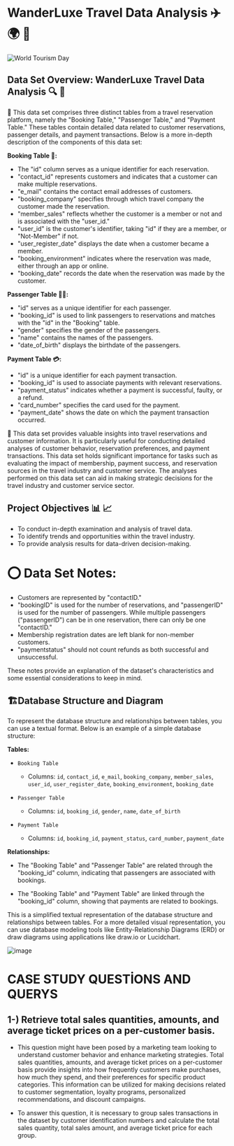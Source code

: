 # WanderLuxe Travel Data Analysis ✈️ 🌍 🏨

![World Tourism Day](https://img.freepik.com/free-photo/top-view-world-tourism-day-with-lettering_23-2148608799.jpg?w=1380&t=st=1698343584~exp=1698344184~hmac=7546ca34214ef38e0295f0368fb53eb071c097b0f9532a9b0bcacd8e8e455161)

## Data Set Overview: WanderLuxe Travel Data Analysis 🔍 📑

🔖 This data set comprises three distinct tables from a travel reservation platform, namely the "Booking Table," "Passenger Table," and "Payment Table." These tables contain detailed data related to customer reservations, passenger details, and payment transactions. Below is a more in-depth description of the components of this data set:

**Booking Table 📅:**

- The "id" column serves as a unique identifier for each reservation.
- "contact_id" represents customers and indicates that a customer can make multiple reservations.
- "e_mail" contains the contact email addresses of customers.
- "booking_company" specifies through which travel company the customer made the reservation.
- "member_sales" reflects whether the customer is a member or not and is associated with the "user_id."
- "user_id" is the customer's identifier, taking "id" if they are a member, or "Not-Member" if not.
- "user_register_date" displays the date when a customer became a member.
- "booking_environment" indicates where the reservation was made, either through an app or online.
- "booking_date" records the date when the reservation was made by the customer.

**Passenger Table 🚶‍♂️:**

- "id" serves as a unique identifier for each passenger.
- "booking_id" is used to link passengers to reservations and matches with the "id" in the "Booking" table.
- "gender" specifies the gender of the passengers.
- "name" contains the names of the passengers.
- "date_of_birth" displays the birthdate of the passengers.

**Payment Table 💳:**

- "id" is a unique identifier for each payment transaction.
- "booking_id" is used to associate payments with relevant reservations.
- "payment_status" indicates whether a payment is successful, faulty, or a refund.
- "card_number" specifies the card used for the payment.
- "payment_date" shows the date on which the payment transaction occurred.

🔖 This data set provides valuable insights into travel reservations and customer information. It is particularly useful for conducting detailed analyses of customer behavior, reservation preferences, and payment transactions. This data set holds significant importance for tasks such as evaluating the impact of membership, payment success, and reservation sources in the travel industry and customer service. The analyses performed on this data set can aid in making strategic decisions for the travel industry and customer service sector.

## Project Objectives 📊 📈

- To conduct in-depth examination and analysis of travel data.
- To identify trends and opportunities within the travel industry.
- To provide analysis results for data-driven decision-making.

# ⭕ Data Set Notes:

- Customers are represented by "contactID."
- "bookingID" is used for the number of reservations, and "passengerID" is used for the number of passengers. While multiple passengers ("passengerID") can be in one reservation, there can only be one "contactID."
- Membership registration dates are left blank for non-member customers.
- "paymentstatus" should not count refunds as both successful and unsuccessful.

These notes provide an explanation of the dataset's characteristics and some essential considerations to keep in mind.

## 🏗️Database Structure and Diagram 

To represent the database structure and relationships between tables, you can use a textual format. Below is an example of a simple database structure:

**Tables:**

- `Booking Table`
  - Columns: `id`, `contact_id`, `e_mail`, `booking_company`, `member_sales`, `user_id`, `user_register_date`, `booking_environment`, `booking_date`

- `Passenger Table`
  - Columns: `id`, `booking_id`, `gender`, `name`, `date_of_birth`

- `Payment Table`
  - Columns: `id`, `booking_id`, `payment_status`, `card_number`, `payment_date`

**Relationships:**

- The "Booking Table" and "Passenger Table" are related through the "booking_id" column, indicating that passengers are associated with bookings.

- The "Booking Table" and "Payment Table" are linked through the "booking_id" column, showing that payments are related to bookings.

This is a simplified textual representation of the database structure and relationships between tables. For a more detailed visual representation, you can use database modeling tools like Entity-Relationship Diagrams (ERD) or draw diagrams using applications like draw.io or Lucidchart.

![image](https://github.com/muratukel/TravelDataset-DataAnalysis/assets/136103635/8bebb0ec-32ff-4bea-ae07-2c1b88c4e17a)

# CASE STUDY QUESTİONS AND QUERYS 

## 1-) Retrieve total sales quantities, amounts, and average ticket prices on a per-customer basis.

-  This question might have been posed by a marketing team looking to understand customer behavior and enhance marketing strategies. Total sales quantities, amounts, and average ticket prices on a per-customer basis provide insights into how frequently customers make purchases, how much they spend, and their preferences for specific product categories. This information can be utilized for making decisions related to customer segmentation, loyalty programs, personalized recommendations, and discount campaigns.

- To answer this question, it is necessary to group sales transactions in the dataset by customer identification numbers and calculate the total sales quantity, total sales amount, and average ticket price for each group.

